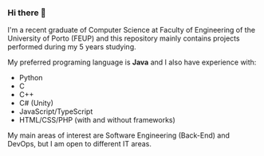 ### Hi there 👋


I'm a recent graduate of Computer Science at Faculty of Engineering of the University of Porto (FEUP) and this repository mainly contains projects performed during my 5 years studying.

My preferred programing language is **Java** and I also have experience with:
- Python
- C
- C++
- C# (Unity)
- JavaScript/TypeScript
- HTML/CSS/PHP (with and without frameworks)

My main areas of interest are Software Engineering (Back-End) and DevOps, but I am open to different IT areas.